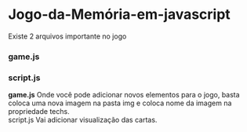# Jogo-da-Memória-em-javascript

Existe 2 arquivos importante no jogo <h3>game.js</h3><h3>script.js</h3> **game.js** Onde você pode adicionar novos elementos para o jogo, basta coloca uma nova imagem na pasta img e coloca nome da imagem na propriedade techs.<br/>
script.js Vai adicionar visualização das cartas.
